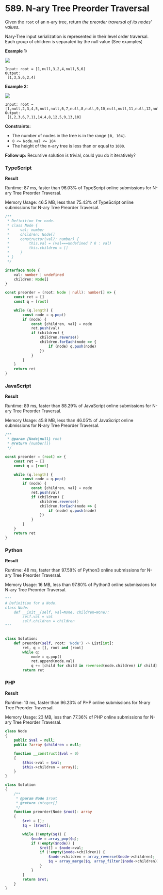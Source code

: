 # 589. N-ary Tree Preorder Traversal

Given the `root` of an n-ary tree, return _the preorder traversal of its nodes' values_.

Nary-Tree input serialization is represented in their level order traversal. Each group of children is separated by the null value (See examples)

**Example 1:**

![](https://assets.leetcode.com/uploads/2018/10/12/narytreeexample.png)

```
Input: root = [1,null,3,2,4,null,5,6]
Output:
 [1,3,5,6,2,4]
```

**Example 2:**

![](https://assets.leetcode.com/uploads/2019/11/08/sample\_4\_964.png)

```
Input: root = [1,null,2,3,4,5,null,null,6,7,null,8,null,9,10,null,null,11,null,12,null,13,null,null,14]
Output:
 [1,2,3,6,7,11,14,4,8,12,5,9,13,10]
```

**Constraints:**

* The number of nodes in the tree is in the range `[0, 104]`.
* `0 <= Node.val <= 104`
* The height of the n-ary tree is less than or equal to `1000`.

**Follow up:** Recursive solution is trivial, could you do it iteratively?

### TypeScript

**Result**

Runtime: 87 ms, faster than 96.03% of TypeScript online submissions for N-ary Tree Preorder Traversal.&#x20;

Memory Usage: 46.5 MB, less than 75.43% of TypeScript online submissions for N-ary Tree Preorder Traversal.

```typescript
/**
 * Definition for node.
 * class Node {
 *     val: number
 *     children: Node[]
 *     constructor(val?: number) {
 *         this.val = (val===undefined ? 0 : val)
 *         this.children = []
 *     }
 * }
 */

interface Node {
    val: number | undefined
    children: Node[]
}

const preorder = (root: Node | null): number[] => {
    const ret = []
    const q = [root]

    while (q.length) {
        const node = q.pop()
        if (node) {
            const {children, val} = node
            ret.push(val)
            if (children) {
                children.reverse()
                children.forEach(node => {
                    if (node) q.push(node)
                })
            }
        }
    }
    return ret
}
```

### JavaScript

**Result**

Runtime: 89 ms, faster than 88.29% of JavaScript online submissions for N-ary Tree Preorder Traversal.&#x20;

Memory Usage: 45.8 MB, less than 46.05% of JavaScript online submissions for N-ary Tree Preorder Traversal.

```javascript
/**
 * @param {Node|null} root
 * @return {number[]}
 */

const preorder = (root) => {
    const ret = []
    const q = [root]

    while (q.length) {
        const node = q.pop()
        if (node) {
            const {children, val} = node
            ret.push(val)
            if (children) {
                children.reverse()
                children.forEach(node => {
                    if (node) q.push(node)
                })
            }
        }
    }
    return ret
}
```

### Python

**Result**

Runtime: 48 ms, faster than 97.58% of Python3 online submissions for N-ary Tree Preorder Traversal.&#x20;

Memory Usage: 16 MB, less than 97.80% of Python3 online submissions for N-ary Tree Preorder Traversal.

```python
"""
# Definition for a Node.
class Node:
    def __init__(self, val=None, children=None):
        self.val = val
        self.children = children
"""


class Solution:
    def preorder(self, root: 'Node') -> List[int]:
        ret, q = [], root and [root]
        while q:
            node = q.pop()
            ret.append(node.val)
            q += [child for child in reversed(node.children) if child]
        return ret
```

### PHP

**Result**

Runtime: 13 ms, faster than 96.23% of PHP online submissions for N-ary Tree Preorder Traversal.&#x20;

Memory Usage: 23 MB, less than 77.36% of PHP online submissions for N-ary Tree Preorder Traversal.

```php
class Node
{
    public $val = null;
    public ?array $children = null;

    function __construct($val = 0)
    {
        $this->val = $val;
        $this->children = array();
    }
}

class Solution
{
    /**
     * @param Node $root
     * @return integer[]
     */
    function preorder(Node $root): array
    {
        $ret = [];
        $q = [$root];

        while (!empty($q)) {
            $node = array_pop($q);
            if (!empty($node)) {
                $ret[] = $node->val;
                if (!empty($node->children)) {
                    $node->children = array_reverse($node->children);
                    $q = array_merge($q, array_filter($node->children));
                }
            }
        }
        return $ret;
    }
}
```

